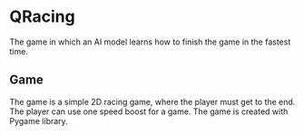 # QRacing
The game in which an AI model learns how to finish the game in the fastest time.
## Game
The game is a simple 2D racing game, where the player must get to the end. The player can use one speed boost for a game. The game is created with Pygame library.
